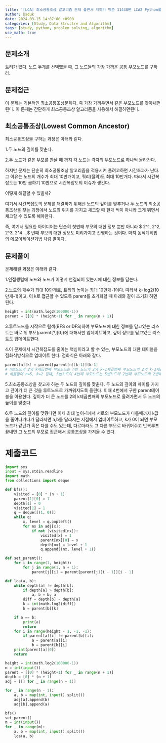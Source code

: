 ```yaml
---
title: '[LCA] 최소공통조상 알고리즘 문제 풀면서 익히기 백준 11438번 LCA2 Python풀이'
author: baduk
date: 2024-03-15 14:07:00 +0900
categories: [Study, Data Structre and Algorithm]
tags: [study, python, problem solving, algorithm]
use_math: true
---
```

## 문제소개
트리가 있다. 노드 두개를 선택했을 때, 그 노드들의 가장 가까운 공통 부모노드를 구하라.

## 문제접근
이 문제는 기본적인 최소공통조상문제다. 즉 가장 가까우면서 같은 부모노드를 찾아내면 된다. 이 문제는 간단하게 최소공통조상 알고리즘을 사용해서 해결하면된다.

## 최소공통조상(Lowest Common Ancestor)
최소공통조상을 구하는 과정은 아래와 같다.

1.두 노드의 깊이를 맞춘다.

2.두 노드가 같은 부모를 만날 때 까지 각 노드는 각자의 부모노드로 하나씩 올라간다.

하지만 문제는 단순히 최소공통조상 알고리즘을 적용시켜 풀려고하면 시간초과가 난다. 그 이유는 노드의 개수가 최대 10만개이고, 쿼리(질의)도 최대 10만개다. 따라서 시간복잡도는 10만 곱하기 10만으로 시간복잡도의 이슈가 생긴다.

어떻게 해결할 수 있을까?

여기서 시간복잡도의 문제를 해결하기 위해선 노드의 깊이를 맞추거나 두 노드의 최소공통조상을 찾는 과정에서 노드의 위치를 가지고 체크할 때 한개 씩이 아니라 크게 뛰면서 체크할 수 있도록 해야한다.

즉, 여기서 필요한 아이디어는 단순히 첫번째 부모의 대한 정보 뿐만 아니라 $ 2^1, 2^2, 2^3, 2^4 ...$ 번째 부모의 대한 정보도 미리가지고 진행하는 것이다. 마치 동적계획법의 메모이제이션기법 처럼 말이다.

## 문제풀이

문제해결 과정은 아래와 같다.

1.인접행렬에 노드와 노드가 어떻게 연결되어 있는지에 대한 정보를 담는다.

2.노드의 개수가 최대 10만개로, 트리의 높이는 최대 10만개-1이다. 따라서 k=log2(10만개-1)이고, 이 k로 접근할 수 있도록 parent를 초기화할 때 아래와 같이 초기화 하면된다.

```python
height = int(math.log2(100000-1))
parent = [[0] * (height+1) for _ in range(n + 1)]
```

3.루트노드를 시작으로 탐색(BFS or DFS)하여 부모노드에 대한 정보를 담고있는 리스트는 바로 위 부모(parent[?][0])에 대해서만 업데이트하고, 깊이 정보를 담고있는 리스트도 업데이트한다.

4.이 문제에서 시간복잡도를 줄이는 핵심이라고 할 수 있는, 부모노드의 대한 테이블을 점화식방식으로 업데이트 한다. 점화식은 아래와 같다. 

```python
parent[n][k] = parent[parent[n][k-1]][k-1]
# n번노드의 2의 k제곱번째 부모노드는 n번 노드의 2의 k-1제곱번째 부모노드의 2의 k-1제곱번쨰의 부모노드와 같다.
# 예를들어 n=5, k=2 일떄, 5번노드의 4번째 부모노드는 5번노드의 2번째 부모노드의 2번째 부모노드와 같다.
```

5.최소공통조상을 찾고자 하는 두 노드의 깊이를 맞춘다. 두 노드의 깊이의 차이를 가지고 깊이가 더 큰 것을 루트노드로 가까워지도록 올린다. 이때 4번에서 구한 parent테이블을 이용한다. 깊이가 더 큰 노드를 2의 k제곱번째의 부모노드로 올려가면서 두 노드의 높이를 맞춘다.

6.두 노드의 깊이를 맞췄다면 이제 최대 높이-1에서 서로의 부모노드가 다를때까지 k값을 줄여나가다가 달라지면 a,b를 달라지는 지점에서 업데이트하고, k가 0이 되면 부모노드가 같던가 혹은 다를 수도 있는데, 다르더라도 그 다른 부모로 바뀌어주고 반복루프 끝내면 그 노드의 부모로 접근해서 공통조상을 가져올 수 있다.

# 제출코드
```python
import sys
input = sys.stdin.readline
import math
from collections import deque

def bfs():
    visited = [0] * (n + 1)
    parent[1][0] = 1
    depth[1] = 0
    visited[1] = 1
    q = deque([(1, 0)])
    while q:
        x, level = q.popleft()
        for nx in adj[x]:
            if not (visited[nx]):
                visited[x] = 1
                parent[nx][0] = x
                depth[nx] = level + 1
                q.append((nx, level + 1))

def set_parent():
    for i in range(1, height):
        for j in range(1, n + 1):
            parent[j][i] = parent[parent[j][i - 1]][i - 1]

def lca(a, b):
    while depth[a] != depth[b]:
        if depth[a] > depth[b]:
            a, b = b, a
        diff = depth[b] - depth[a]
        k = int(math.log2(diff))
        b = parent[b][k]

    if a == b:
        print(a)
        return
    for i in range(height - 1, -1, -1):
        if parent[a][i] != parent[b][i]:
            a = parent[a][i]
            b = parent[b][i]
    print(parent[a][0])
    return

height = int(math.log2(100000-1))
n = int(input())
parent = [[0] * (height+1) for _ in range(n + 1)]
depth = [0] * (n + 1)
adj = [[] for _ in range(n + 1)]

for _ in range(n - 1):
    a, b = map(int, input().split())
    adj[a].append(b)
    adj[b].append(a)

bfs()
set_parent()
m = int(input())
for _ in range(m):
    a, b = map(int, input().split())
    lca(a, b)
```